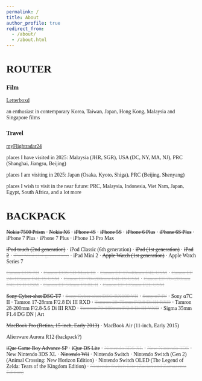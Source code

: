 ```yaml
---
permalink: /
title: About
author_profile: true
redirect_from: 
  - /about/
  - /about.html
---
```


# <font face="futura">ROUTER</font>

### <font face="futura">Film</font>

[<font face="futura">Letterboxd</font>](https://letterboxd.com/Tsuki_/films/diary/)

<font face="futura">an enthusiast in contemporary Korea, Taiwan, Japan, Hong Kong, Malaysia and Singapore films</font>

### <font face="futura">Travel</font>

[<font face="futura">myFlightradar24</font>](https://my.flightradar24.com/Tsuki)

<p><font face="futura">places I have visited in 2025: Malaysia (JHR, SGR), USA (DC, NY, MA, NJ), PRC (Shanghai, Jiangsu, Beijing)</font></p>

<p><font face="futura">places I am visiting in 2025: Japan (Osaka, Kyoto, Shiga), PRC (Beijing, Shenyang)</font></p>

<p><font face="futura">places I wish to visit in the near future: PRC, Malaysia, Indonesia, Viet Nam, Japan, Egypt, South Africa, and a lot more</font></p>

# <font face="futura">BACKPACK</font>

<p><font face="futura"><strike>Nokia 7500 Prism</strike> · <strike>Nokia X6</strike> · <strike>iPhone 4S</strike> · <strike>iPhone 5S</strike> · <strike>iPhone 6 Plus</strike> · <strike>iPhone 6S Plus</strike> · iPhone 7 Plus · iPhone 7 Plus · iPhone 13 Pro Max</font></p>

<p><font face="futura"><strike>iPod touch (2nd generation)</strike> · iPod Classic (6th generation) · <strike>iPad (1st generation)</strike> · <strike>iPad 2</strike> · <strike><font color="DCDCDC">iPad Mini (1st generation)</font></strike> · iPad Mini 2 · <strike>Apple Watch (1st generation)</strike> · Apple Watch Series 7</font></p>

<p><font face="futura"><strike><font color="DCDCDC">Canon EOS 7D</font></strike> · <strike><font color="DCDCDC">Canon EOS 5D Mark III</font></strike> · <strike><font color="DCDCDC">Canon EF 17–40mm f/4L USM</font></strike> · <strike><font color="DCDCDC">Canon EF 24–105mm f/4L IS USM</font></strike> · <strike><font color="DCDCDC">Canon EF 70–200mm f/4L IS USM</font></strike> · <strike><font color="DCDCDC">Canon EF 70–200mm f/4L IS II USM</font></strike> · <strike><font color="DCDCDC">Canon EF 50mm f/1.8L II</font></strike> · <strike><font color="DCDCDC">Canon EF 135mm f/2L USM</font></strike></font></p>

<p><font face="futura"><strike>Sony Cyber-shot DSC-T7</strike> · <strike><font color="DCDCDC">Sony Cyber-shot DSC-RX100 VII</font></strike> · <strike><font color="DCDCDC">Sony α7 IV</font></strike> · Sony α7C II · Tamron 17-28mm F/2.8 Di III RXD · <strike><font color="DCDCDC">Tamron 28-75mm F/2.8 Di III RXD</font></strike> · Tamron 28-200mm F/2.8-5.6 Di III RXD · <strike><font color="DCDCDC">Tamron 70-180mm F/2.8 Di III VXD</font></strike> · Sigma 35mm F1.4 DG DN | Art</font></p>

<p><font face="futura"><strike>MacBook Pro (Retina, 15-inch, Early 2013)</strike> · MacBook Air (11-inch, Early 2015)</font></p>

<p><font face="futura">Alienware Aurora R12 (backpack?)</font></p>

<p><font face="futura"><strike>iQue Game Boy Advance SP</strike> · <strike>iQue DS Lite</strike> · <strike><font color="DCDCDC">Nintendo 3DS XL</font></strike> · <strike><font color="DCDCDC">New Nintendo 3DS</font></strike> · New Nintendo 3DS XL · <strike>Nintendo Wii</strike> · Nintendo Switch · Nintendo Switch (Gen 2) (Animal Crossing: New Horizon Edition) · Nintendo Switch OLED (The Legend of Zelda: Tears of the Kingdom Edition) · <strike><font color="DCDCDC">Nintendo Switch Lite (Zacian and Zamazenta Edition)</font></strike></font></p>
